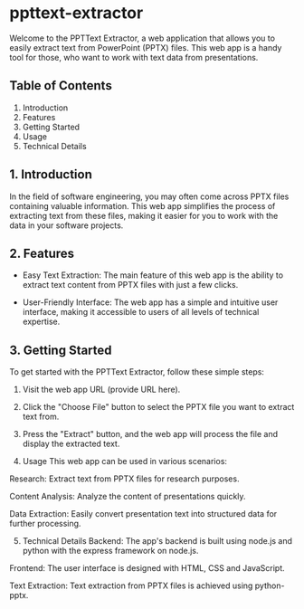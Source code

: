 # ppttext-extractor
Welcome to the PPTText Extractor, a web application that allows you to easily extract text from PowerPoint (PPTX) files. This web app is a handy tool for those, who want to work with text data from presentations.

## Table of Contents
1. Introduction
2. Features
3. Getting Started
4. Usage
5. Technical Details

## 1. Introduction
In the field of software engineering, you may often come across PPTX files containing valuable information. This web app simplifies the process of extracting text from these files, making it easier for you to work with the data in your software projects.

## 2. Features
* Easy Text Extraction: The main feature of this web app is the ability to extract text content from PPTX files with just a few clicks.

* User-Friendly Interface: The web app has a simple and intuitive user interface, making it accessible to users of all levels of technical expertise.

## 3. Getting Started
To get started with the PPTText Extractor, follow these simple steps:

1. Visit the web app URL (provide URL here).

2. Click the "Choose File" button to select the PPTX file you want to extract text from.

3. Press the "Extract" button, and the web app will process the file and display the extracted text.


4. Usage
This web app can be used in various scenarios:

Research: Extract text from PPTX files for research purposes.

Content Analysis: Analyze the content of presentations quickly.

Data Extraction: Easily convert presentation text into structured data for further processing.

5. Technical Details
Backend: The app's backend is built using node.js and python with the express framework on node.js.

Frontend: The user interface is designed with HTML, CSS and JavaScript.

Text Extraction: Text extraction from PPTX files is achieved using python-pptx.

